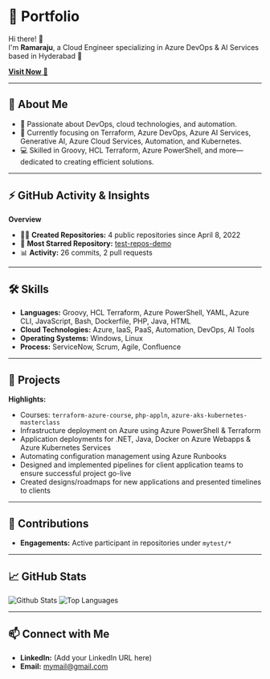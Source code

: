 # 🚀 Portfolio

Hi there! 👋  
I'm **Ramaraju**, a Cloud Engineer specializing in Azure DevOps & AI Services based in Hyderabad 🌟

<a href="https://Profile.com" target="_blank">**Visit Now** 🚀</a>

---

## 🧐 About Me

- 🔭 Passionate about DevOps, cloud technologies, and automation.
- 🚀 Currently focusing on Terraform, Azure DevOps, Azure AI Services, Generative AI, Azure Cloud Services, Automation, and Kubernetes.
- 💻 Skilled in Groovy, HCL Terraform, Azure PowerShell, and more—dedicated to creating efficient solutions.

---

## ⚡ GitHub Activity & Insights

**Overview**
- 👨‍💻 **Created Repositories:** 4 public repositories since April 8, 2022
- 🌟 **Most Starred Repository:** [test-repos-demo](https://github.com/)
- 📊 **Activity:** 26 commits, 2 pull requests

---

## 🛠️ Skills

- **Languages:** Groovy, HCL Terraform, Azure PowerShell, YAML, Azure CLI, JavaScript, Bash, Dockerfile, PHP, Java, HTML
- **Cloud Technologies:** Azure, IaaS, PaaS, Automation, DevOps, AI Tools
- **Operating Systems:** Windows, Linux
- **Process:** ServiceNow, Scrum, Agile, Confluence

---

## 💼 Projects

**Highlights:**
- Courses: `terraform-azure-course`, `php-appln`, `azure-aks-kubernetes-masterclass`
- Infrastructure deployment on Azure using Azure PowerShell & Terraform
- Application deployments for .NET, Java, Docker on Azure Webapps & Azure Kubernetes Services
- Automating configuration management using Azure Runbooks
- Designed and implemented pipelines for client application teams to ensure successful project go-live
- Created designs/roadmaps for new applications and presented timelines to clients

---

## 🤝 Contributions

- **Engagements:** Active participant in repositories under `mytest/*`

---

## 📈 GitHub Stats

![Github Stats](https://github-readme-stats.vercel.app/api?username=Ramaraju-devops)
![Top Languages](https://github-readme-stats.vercel.app/api/top-langs/?username=Ramaraju-devops)

---

## 📫 Connect with Me

- **LinkedIn:** (Add your LinkedIn URL here)
- **Email:** mymail@gmail.com
